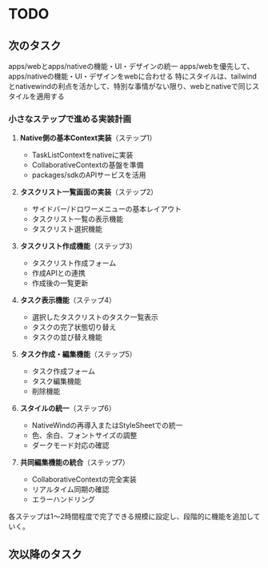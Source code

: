 # TODO

## 次のタスク

apps/webとapps/nativeの機能・UI・デザインの統一
apps/webを優先して、apps/nativeの機能・UI・デザインをwebに合わせる
特にスタイルは、tailwindとnativewindの利点を活かして、特別な事情がない限り、webとnativeで同じスタイルを適用する

### 小さなステップで進める実装計画

1. **Native側の基本Context実装**（ステップ1）
   - TaskListContextをnativeに実装
   - CollaborativeContextの基盤を準備
   - packages/sdkのAPIサービスを活用

2. **タスクリスト一覧画面の実装**（ステップ2）
   - サイドバー/ドロワーメニューの基本レイアウト
   - タスクリスト一覧の表示機能
   - タスクリスト選択機能

3. **タスクリスト作成機能**（ステップ3）
   - タスクリスト作成フォーム
   - 作成APIとの連携
   - 作成後の一覧更新

4. **タスク表示機能**（ステップ4）
   - 選択したタスクリストのタスク一覧表示
   - タスクの完了状態切り替え
   - タスクの並び替え機能

5. **タスク作成・編集機能**（ステップ5）
   - タスク作成フォーム
   - タスク編集機能
   - 削除機能

6. **スタイルの統一**（ステップ6）
   - NativeWindの再導入またはStyleSheetでの統一
   - 色、余白、フォントサイズの調整
   - ダークモード対応の確認

7. **共同編集機能の統合**（ステップ7）
   - CollaborativeContextの完全実装
   - リアルタイム同期の確認
   - エラーハンドリング

各ステップは1〜2時間程度で完了できる規模に設定し、段階的に機能を追加していく。

## 次以降のタスク
